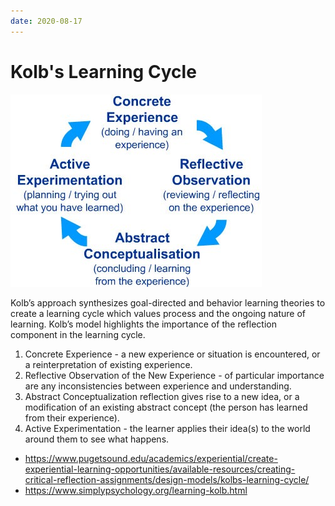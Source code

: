 ```yaml
---
date: 2020-08-17
---
```


# Kolb's Learning Cycle

![](./static/kolb-learning-cycle.jpg)

Kolb’s approach synthesizes goal-directed and behavior learning theories to create a learning cycle which values process and the ongoing nature of learning.
Kolb’s model highlights the importance of the reflection component in the learning cycle.

1. Concrete Experience - a new experience or situation is encountered, or a reinterpretation of existing experience.
2. Reflective Observation of the New Experience - of particular importance are any inconsistencies between experience and understanding.
3. Abstract Conceptualization reflection gives rise to a new idea, or a modification of an existing abstract concept (the person has learned from their experience).
4. Active Experimentation - the learner applies their idea(s) to the world around them to see what happens.

- <https://www.pugetsound.edu/academics/experiential/create-experiential-learning-opportunities/available-resources/creating-critical-reflection-assignments/design-models/kolbs-learning-cycle/>
- <https://www.simplypsychology.org/learning-kolb.html>
